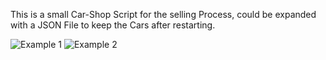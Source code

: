 This is a  small Car-Shop Script for the selling Process, could be expanded with a JSON File to keep the Cars after restarting.

![Example 1](https://user-images.githubusercontent.com/43956685/169642834-b6f7c946-3dee-4ac1-bba7-8553d91c8af2.png)
![Example 2](https://user-images.githubusercontent.com/43956685/169643166-4685b616-2aeb-45c1-9bd5-9d27cb345326.png)
